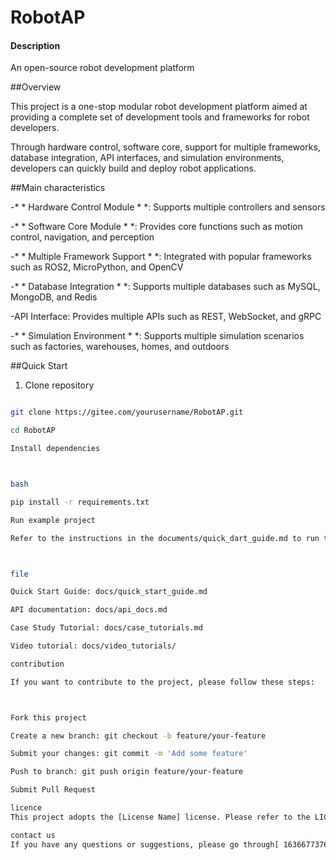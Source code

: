 # RobotAP

#### Description
An open-source robot development platform

##Overview

This project is a one-stop modular robot development platform aimed at providing a complete set of development tools and frameworks for robot developers.

Through hardware control, software core, support for multiple frameworks, database integration, API interfaces, and simulation environments, developers can quickly build and deploy robot applications.



##Main characteristics

-* * Hardware Control Module * *: Supports multiple controllers and sensors

-* * Software Core Module * *: Provides core functions such as motion control, navigation, and perception

-* * Multiple Framework Support * *: Integrated with popular frameworks such as ROS2, MicroPython, and OpenCV

-* * Database Integration * *: Supports multiple databases such as MySQL, MongoDB, and Redis

-API Interface: Provides multiple APIs such as REST, WebSocket, and gRPC

-* * Simulation Environment * *: Supports multiple simulation scenarios such as factories, warehouses, homes, and outdoors



##Quick Start

1. Clone repository

```bash

git clone https://gitee.com/yourusername/RobotAP.git

cd RobotAP

Install dependencies



bash

pip install -r requirements.txt

Run example project

Refer to the instructions in the documents/quick_dart_guide.md to run the corresponding example project.



file

Quick Start Guide: docs/quick_start_guide.md

API documentation: docs/api_docs.md

Case Study Tutorial: docs/case_tutorials.md

Video tutorial: docs/video_tutorials/

contribution

If you want to contribute to the project, please follow these steps:



Fork this project

Create a new branch: git checkout -b feature/your-feature

Submit your changes: git commit -m 'Add some feature'

Push to branch: git push origin feature/your-feature

Submit Pull Request

licence
This project adopts the [License Name] license. Please refer to the LICENSE document for details.

contact us
If you have any questions or suggestions, please go through[ 1636677376@qq.com ]Contact me.
